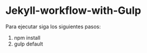 # Jekyll-workflow-with-Gulp

Para ejecutar siga los siguientes pasos:
1) npm install
2) gulp default
